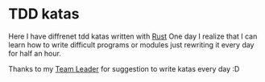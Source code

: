 # TDD katas

Here I have diffrenet tdd katas written with [Rust](https://www.rust-lang.org/)
One day I realize that I can learn how to write difficult programs or modules
just rewriting it every day for half an hour.

Thanks to my [Team Leader](https://github.com/Dmitry404) for suggestion to write katas every day :D
